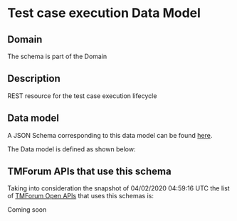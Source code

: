# Test case execution Data Model

## Domain

The  schema is part of the  Domain

## Description

REST resource for the test case execution lifecycle

## Data model

A JSON Schema corresponding to this data model can be found
[here](https://github.com/tmforum-rand/schemas/blob/candidates/Common/TestCaseExecution.schema.json).

The Data model is defined as shown below:





## TMForum APIs that use this schema

Taking into consideration the snapshot of 04/02/2020 04:59:16 UTC the list of [TMForum Open APIs](https://www.tmforum.org/open-apis/) that uses this schemas is:

Coming soon